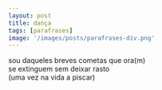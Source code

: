 ```yaml
---
layout: post
title: dança
tags: [parafrases]
image: '/images/posts/parafrases-div.png'
---
```


sou daqueles breves cometas que ora(m)<br>
se extinguem sem deixar rasto<br>
(uma vez na vida a piscar)
